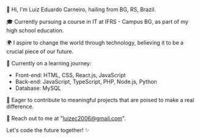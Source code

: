 👋 Hi, I'm Luiz Eduardo Carneiro, hailing from BG, RS, Brazil.

🎓 Currently pursuing a course in IT at IFRS - Campus BG, as part of my high school education.

🌍 I aspire to change the world through technology, believing it to be a crucial piece of our future.

🚀 Currently on a learning journey:
   - Front-end: HTML, CSS, React.js, JavaScript
   - Back-end: JavaScript, TypeScript, PHP, Node.js, Python
   - Database: MySQL

💼 Eager to contribute to meaningful projects that are poised to make a real difference.

📧 Reach out to me at "luizec2006@gmail.com".

Let's code the future together! ✨
<!---
Luiz-E-Carneiro/Luiz-E-Carneiro is a ✨ special ✨ repository because its `README.md` (this file) appears on your GitHub profile.
You can click the Preview link to take a look at your changes.
--->
